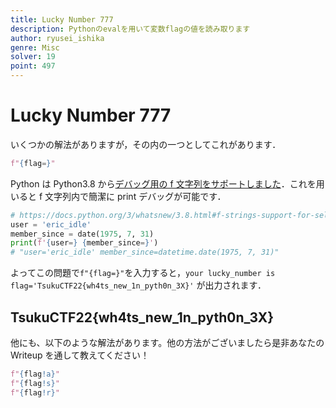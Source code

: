 ```yaml
---
title: Lucky Number 777
description: Pythonのevalを用いて変数flagの値を読み取ります
author: ryusei_ishika
genre: Misc
solver: 19
point: 497
---
```


# Lucky Number 777

いくつかの解法がありますが，その内の一つとしてこれがあります．

```python
f"{flag=}"
```

Python は Python3.8 から[デバッグ用の f 文字列をサポートしました](https://docs.python.org/3/whatsnew/3.8.html#f-strings-support-for-self-documenting-expressions-and-debugging)．これを用いると f 文字列内で簡潔に print デバッグが可能です．

```python
# https://docs.python.org/3/whatsnew/3.8.html#f-strings-support-for-self-documenting-expressions-and-debugging
user = 'eric_idle'
member_since = date(1975, 7, 31)
print(f'{user=} {member_since=}')
# "user='eric_idle' member_since=datetime.date(1975, 7, 31)"
```

よってこの問題で`f"{flag=}"`を入力すると，`your lucky_number is flag='TsukuCTF22{wh4ts_new_1n_pyth0n_3X}'` が出力されます．

## TsukuCTF22{wh4ts_new_1n_pyth0n_3X}

他にも、以下のような解法があります。他の方法がございましたら是非あなたの Writeup を通して教えてください！

```python
f"{flag!a}"
f"{flag!s}"
f"{flag!r}"
```
